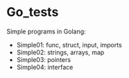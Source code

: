 # Go_tests
Simple programs in Golang:
* Simple01: func, struct, input, imports
* Simple02: strings, arrays, map
* Simple03: pointers
* Simple04: interface
